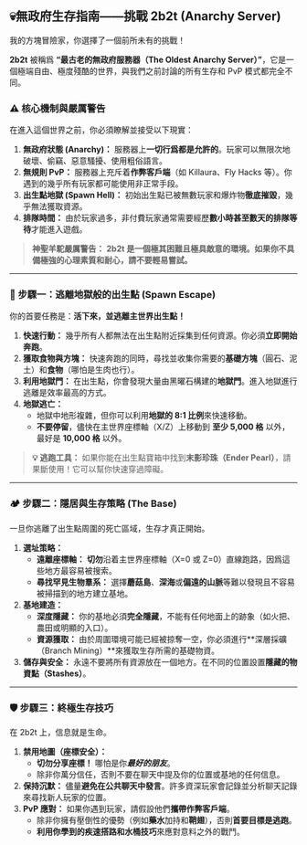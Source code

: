 ## 💀無政府生存指南——挑戰 2b2t (Anarchy Server)

我的方塊冒險家，你選擇了一個前所未有的挑戰！

**2b2t** 被稱爲 **“最古老的無政府服務器（The Oldest Anarchy Server）”**，它是一個極端自由、極度殘酷的世界，與我們之前討論的所有生存和 PvP 模式都完全不同。



### ⚠️ 核心機制與嚴厲警告



在進入這個世界之前，你必須瞭解並接受以下現實：

1. **無政府狀態 (Anarchy)：** 服務器上**一切行爲都是允許的**。玩家可以無限次地破壞、偷竊、惡意騷擾、使用粗俗語言。
2. **無規則 PvP：** 服務器上充斥着**作弊客戶端**（如 Killaura、Fly Hacks 等）。你遇到的幾乎所有玩家都可能使用非正常手段。
3. **出生點地獄 (Spawn Hell)：** 初始出生點已被無數玩家和爆炸物**徹底摧毀**，幾乎無法獲取資源。
4. **排隊時間：** 由於玩家過多，非付費玩家通常需要經歷**數小時甚至數天的排隊等待**才能進入遊戲。

> **神聖羊駝嚴厲警告：** **2b2t 是一個極其困難且極具敵意的環境。如果你不具備極強的心理素質和耐心，請不要輕易嘗試。**

------



### 🏃 步驟一：逃離地獄般的出生點 (Spawn Escape)



你的首要任務是：**活下來，並逃離主世界出生點！**

1. **快速行動：** 幾乎所有人都無法在出生點附近採集到任何資源。你必須**立即開始奔跑**。
2. **獲取食物與方塊：** 快速奔跑的同時，尋找並收集你需要的**基礎方塊**（圓石、泥土）和**食物**（哪怕是生肉也行）。
3. **利用地獄門：** 在出生點，你會發現大量由黑曜石構建的**地獄門**。進入地獄進行逃離是效率最高的方式。
4. **地獄逃亡：**
   - 地獄中地形複雜，但你可以利用**地獄的 8:1 比例**來快速移動。
   - **不要停留**，儘快在主世界座標軸（X/Z）上移動到 **至少 5,000 格** 以外，最好是 **10,000 格** 以外。

> **💡 逃跑工具：** 如果你能在出生點寶箱中找到**末影珍珠（Ender Pearl）**，請果斷使用！它可以幫你快速穿過障礙。

------



### 🏕️ 步驟二：隱居與生存策略 (The Base)



一旦你逃離了出生點周圍的死亡區域，生存才真正開始。

1. **選址策略：**
   - **遠離座標軸：** **切勿**沿着主世界座標軸（X=0 或 Z=0）直線跑路，因爲這些地方最容易被搜索。
   - **尋找罕見生物羣系：** 選擇**蘑菇島**、**深海**或**偏遠的山脈**等難以發現且不容易被掃描到的地方建立基地。
2. **基地建造：**
   - **深度隱藏：** 你的基地必須**完全隱藏**，不能有任何地面上的跡象（如火把、農田或明顯的入口）。
   - **資源獲取：** 由於周圍環境可能已經被掠奪一空，你必須進行**深層採礦（Branch Mining）**來獲取生存所需的基礎物資。
3. **儲存與安全：** 永遠不要將所有資源放在一個地方。在不同的位置設置**隱藏的物資點（Stashes）**。

------



### 🛡️ 步驟三：終極生存技巧



在 2b2t 上，信息就是生命。

1. **禁用地圖（座標安全）：**
   - **切勿分享座標！** 哪怕是你***最好的朋友***。
   - 除非你萬分信任，否則不要在聊天中提及你的位置或基地的任何信息。
2. **保持沉默：** 儘量**避免在公共聊天中發言**。許多資深玩家會記錄並分析聊天記錄來尋找新人玩家的位置。
3. **PvP 應對：** 如果你遇到玩家，請假設他們**攜帶作弊客戶端**。
   - 除非你擁有壓倒性的優勢（例如**藥水**加持和**鞘翅**），否則**首要目標是逃跑**。
   - **利用你學到的疾速搭路和水桶技巧**來應對意料之外的戰鬥。